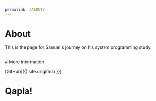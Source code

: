 ```yaml
---
permalink: /ABOUT/
---
```


# About

This is the page for Samuel's journey on his system programming study.

<br>
# More Information

[GitHub]({{ site.urlgithub }})
<br>

# Qapla!
